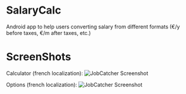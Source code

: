 SalaryCalc
==========

Android app to help users converting salary from different formats (€/y before taxes, €/m after taxes, etc.)

ScreenShots
==========

Calculator (french localization):
![JobCatcher Screenshot](https://raw.github.com/yscialom/SalaryCalc/master/screenshots/main_tab.png)

Options (french localization):
![JobCatcher Screenshot](https://raw.github.com/yscialom/SalaryCalc/master/screenshots/options_tab.png)


